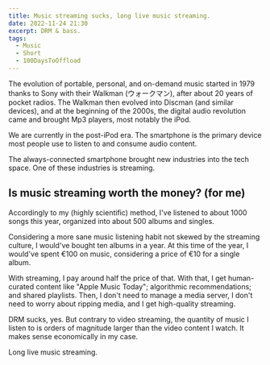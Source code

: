 ```yaml
---
title: Music streaming sucks, long live music streaming.
date: 2022-11-24 21:30
excerpt: DRM & bass.
tags:
  - Music
  - Short
  - 100DaysToOffload
---
```


The evolution of portable, personal, and on-demand music started in 1979 thanks to Sony with their Walkman (ウォークマン), after about 20 years of pocket radios.
The Walkman then evolved into Discman (and similar devices), and at the beginning of the 2000s, the digital audio revolution came and brought Mp3 players, most notably the iPod.

We are currently in the post-iPod era. The smartphone is the primary device most people use to listen to and consume audio content.

The always-connected smartphone brought new industries into the tech space. One of these industries is streaming.

## Is music streaming worth the money? (for me)

Accordingly to my (highly scientific) method, I've listened to about 1000 songs this year, organized into about 500 albums and singles.

Considering a more sane music listening habit not skewed by the streaming culture, I would've bought ten albums in a year. At this time of the year, I would've spent €100 on music, considering a price of €10 for a single album.

With streaming, I pay around half the price of that. With that, I get
human-curated content like "Apple Music Today";
algorithmic recommendations;
and shared playlists.
Then, I don't need to manage a media server, I don't need to worry about ripping media, and I get high-quality streaming.

DRM sucks, yes. But contrary to video streaming, the quantity of music I listen to is orders of magnitude larger than the video content I watch. It makes sense economically in my case.

Long live music streaming.
